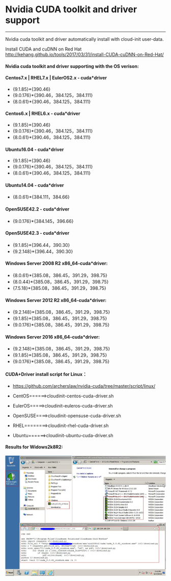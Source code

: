 # Nvidia CUDA toolkit and driver support #
------------------------------------------
Nvidia cuda toolkit and driver automatically install with cloud-init user-data.

Install CUDA and cuDNN on Red Hat
http://kehang.github.io/tools/2017/03/31/install-CUDA-cuDNN-on-Red-Hat/

#### Nvidia cuda toolkit and driver supporting with the OS verison:

#### Centos7.x | RHEL7.x | EulerOS2.x - cuda*driver
  - {9.1.85}*{390.46}
  - {9.0.176}*{390.46，384.125，384.111}
  - {8.0.61}*{390.46，384.125，384.111}

#### Centos6.x | RHEL6.x - cuda*driver
  - {9.1.85}*{390.46}
  - {9.0.176}*{390.46，384.125，384.111}
  - {8.0.61}*{390.46，384.125，384.111}

#### Ubuntu16.04 - cuda*driver
  - {9.1.85}*{390.46}
  - {9.0.176}*{390.46，384.125，384.111}
  - {8.0.61}*{390.46，384.125，384.111}

#### Ubuntu14.04 - cuda*driver
  - {8.0.61}*{384.111，384.66}

#### OpenSUSE42.2 - cuda*driver
  - {9.0.176}*{384.145，396.66}

#### OpenSUSE42.3 - cuda*driver
  - {9.1.85}*{396.44，390.30}
  - {9.2.148}*{396.44，390.30}

#### Windows Server 2008 R2 x86_64-cuda*driver:
  - {8.0.61}*{385.08，386.45，391.29，398.75}
  - {8.0.44}*{385.08，386.45，391.29，398.75}
  - {7.5.18}*{385.08，386.45，391.29，398.75}

#### Windows Server 2012 R2 x86_64-cuda*driver:
  - {9.2.148}*{385.08，386.45，391.29，398.75}
  - {9.1.85}*{385.08，386.45，391.29，398.75}
  - {9.0.176}*{385.08，386.45，391.29，398.75}

#### Windows Server 2016 x86_64-cuda*driver:
  - {9.2.148}*{385.08，386.45，391.29，398.75}
  - {9.1.85}*{385.08，386.45，391.29，398.75}
  - {9.0.176}*{385.08，386.45，391.29，398.75}
 
#### CUDA+Driver install script for Linux：
  - https://github.com/archerslaw/nvidia-cuda/tree/master/script/linux/
	
  - CentOS======>cloudinit-centos-cuda-driver.sh
  - EulerOS=====>cloudinit-euleros-cuda-driver.sh
  - OpenSUSE====>cloudinit-opensuse-cuda-driver.sh
  - RHEL========>cloudinit-rhel-cuda-driver.sh
  - Ubuntu======>cloudinit-ubuntu-cuda-driver.sh

#### Results for Widows2k8R2:
![image](https://github.com/archerslaw/nvidia-cuda/blob/master/windows2k8r2-nvidia-cuda-driver-install-result.JPG)
